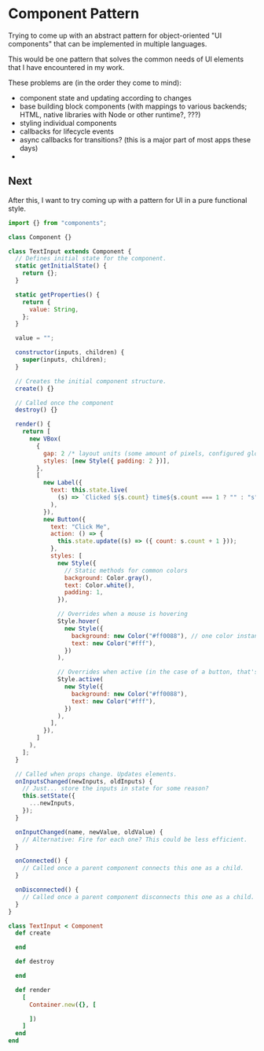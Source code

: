 # Component Pattern

Trying to come up with an abstract pattern for object-oriented "UI components" that can be implemented in multiple languages.

This would be one pattern that solves the common needs of UI elements that I have encountered in my work.

These problems are (in the order they come to mind):

- component state and updating according to changes
- base building block components (with mappings to various backends; HTML, native libraries with Node or other runtime?, ???)
- styling individual components
- callbacks for lifecycle events
- async callbacks for transitions? (this is a major part of most apps these days)
-

## Next

After this, I want to try coming up with a pattern for UI in a pure functional style.

```js
import {} from "components";

class Component {}

class TextInput extends Component {
  // Defines initial state for the component.
  static getInitialState() {
    return {};
  }

  static getProperties() {
    return {
      value: String,
    };
  }

  value = "";

  constructor(inputs, children) {
    super(inputs, children);
  }

  // Creates the initial component structure.
  create() {}

  // Called once the component
  destroy() {}

  render() {
    return [
      new VBox(
        {
          gap: 2 /* layout units (some amount of pixels, configured globally) */,
          styles: [new Style({ padding: 2 })],
        },
        [
          new Label({
            text: this.state.live(
              (s) => `Clicked ${s.count} time${s.count === 1 ? "" : "s"}`
            ),
          }),
          new Button({
            text: "Click Me",
            action: () => {
              this.state.update((s) => ({ count: s.count + 1 }));
            },
            styles: [
              new Style({
                // Static methods for common colors
                background: Color.gray(),
                text: Color.white(),
                padding: 1,
              }),

              // Overrides when a mouse is hovering
              Style.hover(
                new Style({
                  background: new Color("#ff0088"), // one color instance can be shared across many components. If that color instance changes, all users change color.
                  text: new Color("#fff"),
                })
              ),

              // Overrides when active (in the case of a button, that's when it's pressed)
              Style.active(
                new Style({
                  background: new Color("#ff0088"),
                  text: new Color("#fff"),
                })
              ),
            ],
          }),
        ]
      ),
    ];
  }

  // Called when props change. Updates elements.
  onInputsChanged(newInputs, oldInputs) {
    // Just... store the inputs in state for some reason?
    this.setState({
      ...newInputs,
    });
  }

  onInputChanged(name, newValue, oldValue) {
    // Alternative: Fire for each one? This could be less efficient.
  }

  onConnected() {
    // Called once a parent component connects this one as a child.
  }

  onDisconnected() {
    // Called once a parent component disconnects this one as a child.
  }
}
```

```rb
class TextInput < Component
  def create

  end

  def destroy

  end

  def render
    [
      Container.new({}, [

      ])
    ]
  end
end
```
